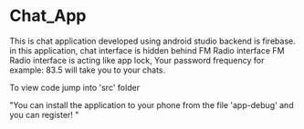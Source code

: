 # Chat_App
This is chat application developed using android studio backend is firebase.
in this application, chat interface is hidden behind FM Radio interface 
FM Radio interface is acting like app lock, Your password frequency for example: 83.5 will take you to your chats.


To view code jump into 'src' folder

"You can install the application to your phone from the file 'app-debug' and you can register! "

